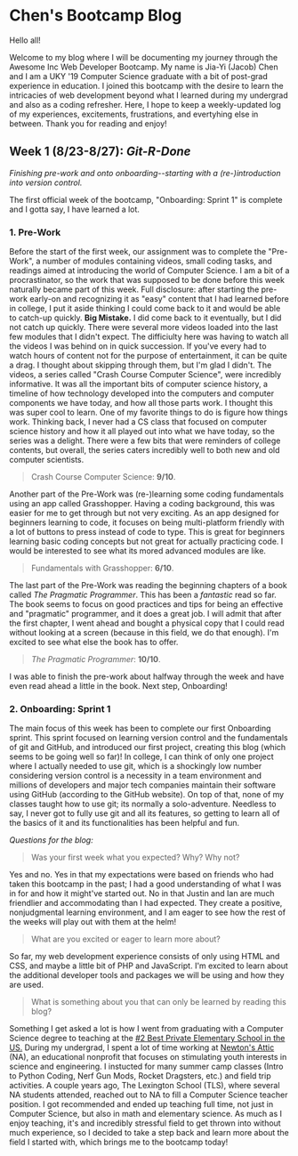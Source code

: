 # Chen's Bootcamp Blog



Hello all! 

Welcome to my blog where I will be documenting my journey through the Awesome Inc Web Developer Bootcamp. My name is Jia-Yi (Jacob) Chen and I am a UKY '19 Computer Science graduate with a bit of post-grad experience in education. I joined this bootcamp with the desire to learn the intricacies of web development beyond what I learned during my undergrad and also as a coding refresher. Here, I hope to keep a weekly-updated log of my experiences, excitements, frustrations, and evertyhing else in between. Thank you for reading and enjoy!

## Week 1 (8/23-8/27): _Git-R-Done_
_Finishing pre-work and onto onboarding--starting with a (re-)introduction into version control._

The first official week of the bootcamp, "Onboarding: Sprint 1" is complete and I gotta say, I have learned a lot.

### 1. Pre-Work   
Before the start of the first week, our assignment was to complete the "Pre-Work", a number of modules containing videos, small coding tasks, and readings aimed at introducing the world of Computer Science. I am a bit of a procrastinator, so the work that was supposed to be done before this week naturally became part of this week. 
Full disclosure: after starting the pre-work early-on and recognizing it as "easy" content that I had learned before in college, I put it aside thinking I could come back to it and would be able to catch-up quickly. **Big Mistake.** 
I did come back to it eventually, but I did not catch up quickly. There were several more videos loaded into the last few modules that I didn't expect. The difficiulty here was having to watch all the videos I was behind on in quick succession. 
If you've every had to watch hours of content not for the purpose of entertainment, it can be quite a drag. I thought about skipping through them, but I'm glad I didn't. 
The videos, a series called "Crash Course Computer Science", were incredibly informative. It was all the important bits of computer science history, a timeline of how technology developed into the computers and computer components we have today, and how all those parts work. 
I thought this was super cool to learn. One of my favorite things to do is figure how things work. Thinking back, I never had a CS class that focused on computer science history and how it all played out into what we have today, so the series was a delight. 
There were a few bits that were reminders of college contents, but overall, the series caters incredibly well to both new and old computer scientists.
> Crash Course Computer Science: **9/10**.

Another part of the Pre-Work was (re-)learning some coding fundamentals using an app called Grasshopper. Having a coding background, this was easier for me to get through but not very exciting. As an app designed for beginners learning to code, it focuses on being multi-platform friendly with a lot of buttons to press instead of code to type. This is great for beginners learning basic coding concepts but not great for actually practicing code. I would be interested to see what its mored advanced modules are like.
> Fundamentals with Grasshopper: **6/10**.

The last part of the Pre-Work was reading the beginning chapters of a book called *The Pragmatic Programmer*. This has been a *fantastic* read so far. The book seems to focus on good practices and tips for being an effective and "pragmatic" programmer, and it does a great job. I will admit that after the first chapter, I went ahead and bought a physical copy that I could read without looking at a screen (because in this field, we do that enough). I'm excited to see what else the book has to offer.
> *The Pragmatic Programmer*: **10/10**.

I was able to finish the pre-work about halfway through the week and have even read ahead a little in the book. Next step, Onboarding!

### 2. Onboarding: Sprint 1
The main focus of this week has been to complete our first Onboarding sprint. This sprint focused on learning version control and the fundamentals of git and GitHub, and introduced our first project, creating this blog (which seems to be going well so far)! 
In college, I can think of only one project where I actually needed to use git, which is a shockingly low number considering version control is a necessity in a team environment and millions of developers and major tech companies maintain their software using GitHub (according to the GitHub website). 
On top of that, none of my classes taught how to use git; its normally a solo-adventure. Needless to say, I never got to fully use git and all its features, so getting to learn all of the basics of it and its functionalities has been helpful and fun.

_Questions for the blog:_
> Was your first week what you expected? Why? Why not?

Yes and no. Yes in that my expectations were based on friends who had taken this bootcamp in the past; I had a good understanding of what I was in for and how it might've started out. No in that Justin and Ian are much friendlier and accommodating than I had expected. They create a positive, nonjudgmental learning environment, and I am eager to see how the rest of the weeks will play out with them at the helm!

> What are you excited or eager to learn more about?

So far, my web development experience consists of only using HTML and CSS, and maybe a little bit of PHP and JavaScript. I'm excited to learn about the additional developer tools and packages we will be using and how they are used.

> What is something about you that can only be learned by reading this blog?

Something I get asked a lot is how I went from graduating with a Computer Science degree to teaching at the [#2 Best Private Elementary School in the US.](http://blog.thelexingtonschool.org/2015/10/20/the-lexington-school-named-in-best-private-elementary-schools/) 
During my undergrad, I spent a lot of time working at [Newton's Attic](https://newtonsattic.com/index.php) (NA), an educational nonprofit that focuses on stimulating youth interests in science and engineering. 
I instucted for many summer camp classes (Intro to Python Coding, Nerf Gun Mods, Rocket Dragsters, etc.) and field trip activities. 
A couple years ago, The Lexington School (TLS), where several NA students attended, reached out to NA to fill a Computer Science teacher position. 
I got recommended and ended up teaching full time, not just in Computer Science, but also in math and elementary science. As much as I enjoy teaching, it's and incredibly stressful field to get thrown into without much experience, so I decided to take a step back and learn more about the field I started with, which brings me to the bootcamp today!





